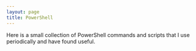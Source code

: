 ```yaml
---
layout: page
title: PowerShell
---
```


Here is a small collection of PowerShell commands and scripts that I use periodically and have found useful.
